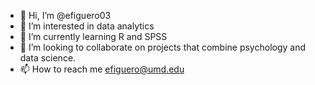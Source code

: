 - 👋 Hi, I’m @efiguero03
- 👀 I’m interested in data analytics
- 🌱 I’m currently learning R and SPSS
- 💞️ I’m looking to collaborate on projects that combine psychology and data science.
- 📫 How to reach me efiguero@umd.edu
<!---
efiguero03/efiguero03 is a ✨ special ✨ repository because its `README.md` (this file) appears on your GitHub profile.
You can click the Preview link to take a look at your changes.
--->
